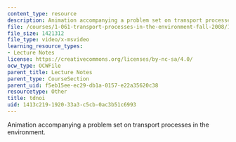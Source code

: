 ```yaml
---
content_type: resource
description: Animation accompanying a problem set on transport processes in the environment.
file: /courses/1-061-transport-processes-in-the-environment-fall-2008/1413c219192033a3c5cb0ac3b51c6993_tdnoi.avi
file_size: 1421312
file_type: video/x-msvideo
learning_resource_types:
- Lecture Notes
license: https://creativecommons.org/licenses/by-nc-sa/4.0/
ocw_type: OCWFile
parent_title: Lecture Notes
parent_type: CourseSection
parent_uid: f5eb15ee-ec29-db1a-0157-e22a35620c38
resourcetype: Other
title: tdnoi
uid: 1413c219-1920-33a3-c5cb-0ac3b51c6993
---
```

Animation accompanying a problem set on transport processes in the environment.